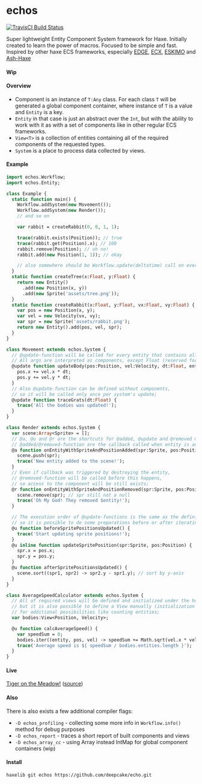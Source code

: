 # echos
[![TravisCI Build Status](https://travis-ci.org/deepcake/echo.svg?branch=master)](https://travis-ci.org/deepcake/echo)

Super lightweight Entity Component System framework for Haxe. 
Initially created to learn the power of macros. 
Focused to be simple and fast. 
Inspired by other haxe ECS frameworks, especially [EDGE](https://github.com/fponticelli/edge), [ECX](https://github.com/eliasku/ecx), [ESKIMO](https://github.com/PDeveloper/eskimo) and [Ash-Haxe](https://github.com/nadako/Ash-Haxe)

#### Wip

#### Overview
 * Component is an instance of `T:Any` class. For each class `T` will be generated a global component container, where instance of `T` is a value and `Entity` is a key. 
 * `Entity` in that case is just an abstract over the `Int`, but with the ability to work with it as with a set of components like in other regular ECS frameworks. 
 * `View<T>` is a collection of entities containing all of the required components of the requested types. 
 * `System` is a place to process data collected by views. 

#### Example
```haxe
import echos.Workflow;
import echos.Entity;

class Example {
  static function main() {
    Workflow.addSystem(new Movement());
    Workflow.addSystem(new Render());
    // and so on

    var rabbit = createRabbit(0, 0, 1, 1);

    trace(rabbit.exists(Position)); // true
    trace(rabbit.get(Position).x); // 100
    rabbit.remove(Position); // oh no!
    rabbit.add(new Position(1, 1)); // okay

    // also somewhere should be Workflow.update(deltatime) call on every tick
  }
  static function createTree(x:Float, y:Float) {
    return new Entity()
      .add(new Position(x, y))
      .add(new Sprite('assets/tree.png'));
  }
  static function createRabbit(x:Float, y:Float, vx:Float, vy:Float) {
    var pos = new Position(x, y);
    var vel = new Velocity(vx, vy);
    var spr = new Sprite('assets/rabbit.png');
    return new Entity().add(pos, vel, spr);
  }
}

class Movement extends echos.System {
  // @update-function will be called for every entity that contains all the defined components;
  // All args are interpreted as components, except Float (reserved for delta time) and Int/Entity;
  @update function updateBody(pos:Position, vel:Velocity, dt:Float, entity:Entity) {
    pos.x += vel.x * dt;
    pos.y += vel.y * dt;
  }
  // Also @update-function can be defined without components,
  // so it will be called only once per system's update;
  @update function traceGrats(dt:Float) {
    trace('All the bodies was updated!');
  }
}

class Render extends echos.System {
  var scene:Array<Sprite> = [];
  // @a, @u and @r are the shortcuts for @added, @update and @removed metas;
  // @added/@removed-function are the callback called when entity is added or removed from the view;
  @a function onEntityWithSpriteAndPositionAdded(spr:Sprite, pos:Position) {
    scene.push(spr);
    trace('New entity added to the scene!');
  }
  // Even if callback was triggered by destroying the entity,
  // @removed-function will be called before this happens,
  // so access to the component will be still exists;
  @r function onEntityWithSpriteAndPositionRemoved(spr:Sprite, pos:Position, entity:Entity) {
    scene.remove(spr); // spr still not a null
    trace('Oh My God! They removed $entity!');
  }

  // The execution order of @update-functions is the same as the definition order,
  // so it is possible to do some preparations before or after iterating over entities;
  @u function beforeSpritePositionsUpdated() {
    trace('Start updating sprite positions!');
  }
  @u inline function updateSpritePosition(spr:Sprite, pos:Position) {
    spr.x = pos.x;
    spr.y = pos.y;
  }
  @u function afterSpritePositionsUpdated() {
    scene.sort((spr1, spr2) -> spr2.y - spr1.y); // sort by y-axis
  }
}

class AverageSpeedCalculator extends echos.System {
  // All of required views will be defined and initialized under the hood,
  // but it is also possible to define a View manually (initialization is still not needed)
  // for additional possibilities like counting entities;
  var bodies:View<Position, Velocity>;

  @u function calcAverageSpeed() {
    var speedSum = 0;
    bodies.iter((entity, pos, vel) -> speedSum += Math.sqrt(vel.x * vel.x + vel.y * vel.y));
    trace('Average speed is ${ speedSum / bodies.entities.length }');
  }
}
```

#### Live
[Tiger on the Meadow!](https://deepcake.github.io/tiger_on_the_meadow/bin/) ([source](https://github.com/deepcake/echo/blob/master/example/TigerInTheMeatdow.hx))


#### Also
There is also exists a few additional compiler flags:
 * `-D echos_profiling` - collecting some more info in `Workflow.info()` method for debug purposes
 * `-D echos_report` - traces a short report of built components and views
 * `-D echos_array_cc` - using Array<T> instead IntMap<T> for global component containers (wip)

#### Install
```haxelib git echos https://github.com/deepcake/echo.git```
